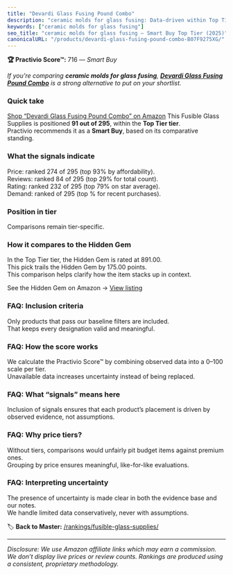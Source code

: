 ```yaml
---
title: "Devardi Glass Fusing Pound Combo"
description: "ceramic molds for glass fusing: Data-driven within Top Tier ranking using the Practivio Score™. Positioned by quality, value, demand, findability, momentum."
keywords: ["ceramic molds for glass fusing"]
seo_title: "ceramic molds for glass fusing — Smart Buy Top Tier (2025)"
canonicalURL: "/products/devardi-glass-fusing-pound-combo-B07F9275XG/"
---
```


**🏆 Practivio Score™:** 716 — _Smart Buy_


*If you're comparing **ceramic molds for glass fusing**, **[Devardi Glass Fusing Pound Combo](https://www.amazon.com/dp/B07F9275XG?tag=practivio-20)** is a strong alternative to put on your shortlist.*
### Quick take
[Shop “Devardi Glass Fusing Pound Combo” on Amazon](https://www.amazon.com/dp/B07F9275XG?tag=practivio-20)
This Fusible Glass Supplies is positioned **91 out of 295**, within the **Top Tier tier**.  
Practivio recommends it as a **Smart Buy**, based on its comparative standing.

### What the signals indicate
Price: ranked 274 of 295 (top 93% by affordability).  
Reviews: ranked 84 of 295 (top 29% for total count).  
Rating: ranked 232 of 295 (top 79% on star average).  
Demand: ranked  of 295 (top % for recent purchases).

### Position in tier
Comparisons remain tier-specific.

### How it compares to the Hidden Gem
In the Top Tier tier, the Hidden Gem is rated at 891.00.  
This pick trails the Hidden Gem by 175.00 points.  
This comparison helps clarify how the item stacks up in context.  

See the Hidden Gem on Amazon → [View listing](https://www.amazon.com/dp/B0C6T6NXD9?tag=practivio-20)

### FAQ: Inclusion criteria
Only products that pass our baseline filters are included.  
That keeps every designation valid and meaningful.

### FAQ: How the score works
We calculate the Practivio Score™ by combining observed data into a 0–100 scale per tier.  
Unavailable data increases uncertainty instead of being replaced.

### FAQ: What “signals” means here
Inclusion of signals ensures that each product’s placement is driven by observed evidence, not assumptions.

### FAQ: Why price tiers?
Without tiers, comparisons would unfairly pit budget items against premium ones.  
Grouping by price ensures meaningful, like-for-like evaluations.

### FAQ: Interpreting uncertainty
The presence of uncertainty is made clear in both the evidence base and our notes.  
We handle limited data conservatively, never with assumptions.


🏷️ **Back to Master:** [/rankings/fusible-glass-supplies/](/rankings/fusible-glass-supplies/)

---
_Disclosure: We use Amazon affiliate links which may earn a commission. We don’t display live prices or review counts. Rankings are produced using a consistent, proprietary methodology._
